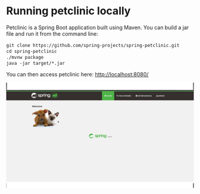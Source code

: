# Running petclinic locally

Petclinic is a Spring Boot application built using Maven. You can build a jar file and run it from the command line:

```
git clone https://github.com/spring-projects/spring-petclinic.git
cd spring-petclinic
./mvnw package
java -jar target/*.jar
```

You can then access petclinic here: <http://localhost:8080/>

![pc1.jpg](pc1.jpg)
